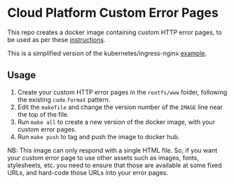 # Cloud Platform Custom Error Pages

This repo creates a docker image containing custom HTTP error pages, to be used as per these [instructions].

This is a simplified version of the kubernetes/ingress-nginx [example].

## Usage

1. Create your custom HTTP error pages in the `rootfs/www` folder, following the existing `code`.`format` pattern.
2. Edit the `makefile` and change the version number of the `IMAGE` line near the top of the file.
3. Run `make all` to create a new version of the docker image, with your custom error pages.
3. Run `make push` to tag and push the image to docker hub.

NB: This image can only respond with a single HTML file. So, if you want your custom error page to use other assets such as images, fonts, stylesheets, etc. you need to ensure that those are available at some fixed URLs, and hard-code those URLs into your error pages.

[instructions]: https://kubernetes.github.io/ingress-nginx/user-guide/custom-errors/
[example]: https://github.com/kubernetes/ingress-nginx/tree/master/images/custom-error-pages
